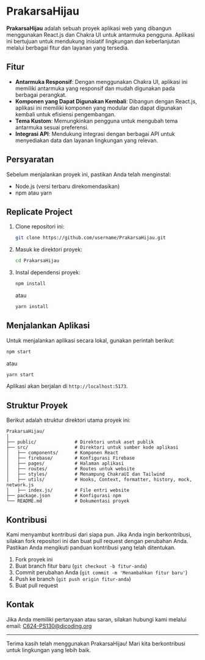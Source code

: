 # PrakarsaHijau

**PrakarsaHijau** adalah sebuah proyek aplikasi web yang dibangun menggunakan React.js dan Chakra UI untuk antarmuka pengguna. Aplikasi ini bertujuan untuk mendukung inisiatif lingkungan dan keberlanjutan melalui berbagai fitur dan layanan yang tersedia.

## Fitur

- **Antarmuka Responsif**: Dengan menggunakan Chakra UI, aplikasi ini memiliki antarmuka yang responsif dan mudah digunakan pada berbagai perangkat.
- **Komponen yang Dapat Digunakan Kembali**: Dibangun dengan React.js, aplikasi ini memiliki komponen yang modular dan dapat digunakan kembali untuk efisiensi pengembangan.
- **Tema Kustom**: Memungkinkan pengguna untuk mengubah tema antarmuka sesuai preferensi.
- **Integrasi API**: Mendukung integrasi dengan berbagai API untuk menyediakan data dan layanan lingkungan yang relevan.

## Persyaratan

Sebelum menjalankan proyek ini, pastikan Anda telah menginstal:

- Node.js (versi terbaru direkomendasikan)
- npm atau yarn

## Replicate Project

1. Clone repositori ini:

    ```bash
    git clone https://github.com/username/PrakarsaHijau.git
    ```

2. Masuk ke direktori proyek:

    ```bash
    cd PrakarsaHijau
    ```

3. Instal dependensi proyek:

    ```bash
    npm install
    ```

    atau

    ```bash
    yarn install
    ```

## Menjalankan Aplikasi

Untuk menjalankan aplikasi secara lokal, gunakan perintah berikut:

```bash
npm start
```

atau

```bash
yarn start
```

Aplikasi akan berjalan di `http://localhost:5173`.

## Struktur Proyek

Berikut adalah struktur direktori utama proyek ini:

```
PrakarsaHijau/
│
├── public/              # Direktori untuk aset publik
├── src/                 # Direktori untuk sumber kode aplikasi
│   ├── components/      # Komponen React
│   ├── firebase/        # Konfigurasi Firebase
│   ├── pages/           # Halaman aplikasi
│   ├── routes/          # Routes untuk website
│   ├── styles/          # Menampung ChakraUI dan Tailwind
│   ├── utils/           # Hooks, Context, formatter, history, mock, network.js
│   ├── index.js/        # File entri website
├── package.json         # Konfigurasi npm
└── README.md            # Dokumentasi proyek
```

## Kontribusi

Kami menyambut kontribusi dari siapa pun. Jika Anda ingin berkontribusi, silakan fork repositori ini dan buat pull request dengan perubahan Anda. Pastikan Anda mengikuti panduan kontribusi yang telah ditentukan.

1. Fork proyek ini
2. Buat branch fitur baru (`git checkout -b fitur-anda`)
3. Commit perubahan Anda (`git commit -m 'Menambahkan fitur baru'`)
4. Push ke branch (`git push origin fitur-anda`)
5. Buat pull request

## Kontak

Jika Anda memiliki pertanyaan atau saran, silakan hubungi kami melalui email: C624-PS130@dicoding.org

---

Terima kasih telah menggunakan PrakarsaHijau! Mari kita berkontribusi untuk lingkungan yang lebih baik.
